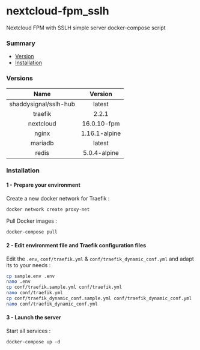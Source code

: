 # nextcloud-fpm_sslh
Nextcloud FPM with SSLH simple server docker-compose script

### Summary
- [Version](#versions)
- [Installation](#installation)

### Versions

| Name | Version |
| :--: | :-----: |
| shaddysignal/sslh-hub | latest |
| traefik | 2.2.1 |
| nextcloud | 16.0.10-fpm |
| nginx | 1.16.1-alpine |
| mariadb | latest |
| redis | 5.0.4-alpine |

### Installation

#### 1 - Prepare your environment

Create a new docker network for Traefik :
```bash
docker network create proxy-net
```

Pull Docker images :
```bash
docker-compose pull 
```

#### 2 - Edit environment file and Traefik configuration files

Edit the `.env`, `conf/traefik.yml` & `conf/traefik_dynamic_conf.yml` and adapt its to your needs :
```bash
cp sample.env .env
nano .env
cp conf/traefik.sample.yml conf/traefik.yml
nano conf/traefik.yml
cp conf/traefik_dynamic_conf.sample.yml conf/traefik_dynamic_conf.yml
nano conf/traefik_dynamic_conf.yml
```

#### 3 - Launch the server

Start all services :
```
docker-compose up -d
```
